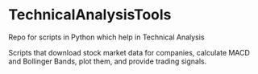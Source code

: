 # TechnicalAnalysisTools
Repo for scripts in Python which help in Technical Analysis

Scripts that download stock market data for 
companies, calculate MACD and Bollinger 
Bands, plot them, and provide trading 
signals. 

